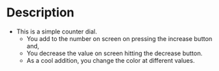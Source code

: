 # Description
- This is a simple counter dial. 
    * You add to the number on screen on pressing the increase button and, 
    * You decrease the value on screen hitting the decrease button.
    * As a cool addition, you change the color at different values.